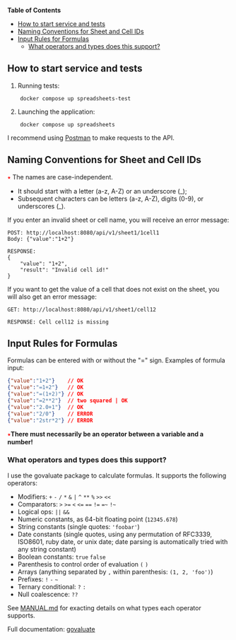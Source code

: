 **Table of Contents**

- [How to start service and tests](#how-to-start-service-and-tests)
- [Naming Conventions for Sheet and Cell IDs](#naming-conventions-for-sheet-and-cell-ids)
- [Input Rules for Formulas](#input-rules-for-formulas)
  - [What operators and types does this support?](#what-operators-and-types-does-this-support)

## How to start service and tests
1. Running tests:
```
    docker compose up spreadsheets-test
```
2. Launching the application:
```
    docker compose up spreadsheets
```
I recommend using [Postman](https://www.postman.com/) to make requests to the API.

## Naming Conventions for Sheet and Cell IDs
<span style="color:red">⭑</span> The names are case-independent.

* It should start with a letter (a-z, A-Z) or an underscore (_);
* Subsequent characters can be letters (a-z, A-Z), digits (0-9), or underscores (_).
  
If you enter an invalid sheet or cell name, you will receive an error message:
```
POST: http://localhost:8080/api/v1/sheet1/1cell1
Body: {"value":"1+2"}

RESPONSE: 
{
    "value": "1+2",
    "result": "Invalid cell id!"
}
```
If you want to get the value of a cell that does not exist on the sheet, you will also get an error message:
```
GET: http://localhost:8080/api/v1/sheet1/cell12

RESPONSE: Cell cell12 is missing
```

## Input Rules for Formulas

Formulas can be entered with or without the "=" sign. Examples of formula input:

```json
{"value":"1+2"}    // OK
{"value":"=1+2"}   // OK
{"value":"=(1+2)"} // OK
{"value":"=2**2"}  // two squared | OK
{"value":"2.0+1"}  // OK
{"value":"2/0"}    // ERROR
{"value":"2str*2"} // ERROR
```
<span style="color:red">⭑</span>**There must necessarily be an operator between a variable and a number!**

### What operators and types does this support?
I use the govaluate package to calculate formulas. It supports the following operators:

* Modifiers: `+` `-` `/` `*` `&` `|` `^` `**` `%` `>>` `<<`
* Comparators: `>` `>=` `<` `<=` `==` `!=` `=~` `!~`
* Logical ops: `||` `&&`
* Numeric constants, as 64-bit floating point (`12345.678`)
* String constants (single quotes: `'foobar'`)
* Date constants (single quotes, using any permutation of RFC3339, ISO8601, ruby date, or unix date; date parsing is automatically tried with any string constant)
* Boolean constants: `true` `false`
* Parenthesis to control order of evaluation `(` `)`
* Arrays (anything separated by `,` within parenthesis: `(1, 2, 'foo')`)
* Prefixes: `!` `-` `~`
* Ternary conditional: `?` `:`
* Null coalescence: `??`

See [MANUAL.md](https://github.com/Knetic/govaluate/blob/master/MANUAL.md) for exacting details on what types each operator supports.

Full documentation: [govaluate](https://github.com/Knetic/govaluate)